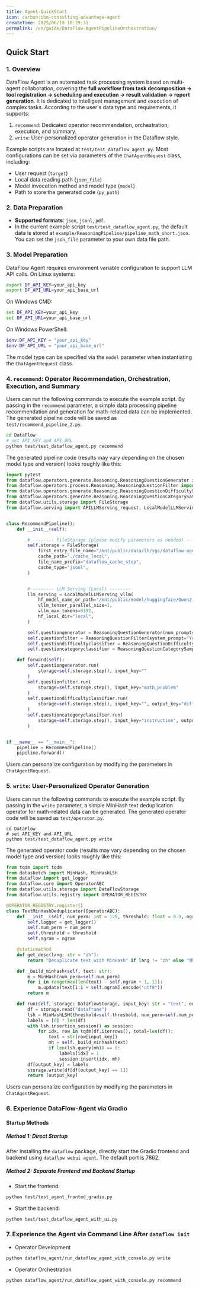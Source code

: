 ```yaml
---
title: Agent-QuickStart
icon: carbon:ibm-consulting-advantage-agent
createTime: 2025/06/19 10:29:31
permalink: /en/guide/DataFlow-AgentPipelineOrchestration/
---
```


## Quick Start

### 1. Overview

DataFlow Agent is an automated task processing system based on multi-agent collaboration, covering the **full workflow from task decomposition → tool registration → scheduling and execution → result validation → report generation**. It is dedicated to intelligent management and execution of complex tasks. According to the user's data type and requirements, it supports:

1. `recommend`: Dedicated operator recommendation, orchestration, execution, and summary.
2. `write`: User-personalized operator generation in the Dataflow style.

Example scripts are located at `test/test_dataflow_agent.py`. Most configurations can be set via parameters of the `ChatAgentRequest` class, including:
- User request (`target`)
- Local data reading path (`json_file`)
- Model invocation method and model type (`model`)
- Path to store the generated code (`py_path`)

### 2. Data Preparation

- **Supported formats**: `json`, `jsonl`, `pdf`.
- In the current example script `test/test_dataflow_agent.py`, the default data is stored at `example/ReasoningPipeline/pipeline_math_short.json`. You can set the `json_file` parameter to your own data file path.

### 3. Model Preparation

DataFlow Agent requires environment variable configuration to support LLM API calls. On Linux systems:
```bash
export DF_API_KEY=your_api_key
export DF_API_URL=your_api_base_url
```
On Windows CMD:
```cmd
set DF_API_KEY=your_api_key
set DF_API_URL=your_api_base_url
```
On Windows PowerShell:
```powershell
$env:DF_API_KEY = "your_api_key"
$env:DF_API_URL = "your_api_base_url"
```

The model type can be specified via the `model` parameter when instantiating the `ChatAgentRequest` class.

### 4. `recommend`: Operator Recommendation, Orchestration, Execution, and Summary

Users can run the following commands to execute the example script. By passing in the `recommend` parameter, a simple data processing pipeline recommendation and generation for math-related data can be implemented. The generated pipeline code will be saved as `test/recommend_pipeline_2.py`.

```bash
cd DataFlow
# set API_KEY and API_URL
python test/test_dataflow_agent.py recommend
```

The generated pipeline code (results may vary depending on the chosen model type and version) looks roughly like this:
```python
import pytest
from dataflow.operators.generate.Reasoning.ReasoningQuestionGenerator import ReasoningQuestionGenerator
from dataflow.operators.process.Reasoning.ReasoningQuestionFilter import ReasoningQuestionFilter
from dataflow.operators.generate.Reasoning.ReasoningQuestionDifficultySampleEvaluator import ReasoningQuestionDifficultySampleEvaluator
from dataflow.operators.generate.Reasoning.ReasoningQuestionCategorySampleEvaluator import ReasoningQuestionCategorySampleEvaluator
from dataflow.utils.storage import FileStorage
from dataflow.serving import APILLMServing_request, LocalModelLLMServing_vllm, LocalModelLLMServing_sglang


class RecommendPipeline():
    def __init__(self):

        # -------- FileStorage (please modify parameters as needed) --------
        self.storage = FileStorage(
            first_entry_file_name="/mnt/public/data/lh/ygc/dataflow-agent/DataFlow/dataflow/example/ReasoningPipeline/pipeline_math_short.json",
            cache_path="./cache_local",
            file_name_prefix="dataflow_cache_step",
            cache_type="jsonl",
        )


        # -------- LLM Serving (Local) --------
        llm_serving = LocalModelLLMServing_vllm(
            hf_model_name_or_path="/mnt/public/model/huggingface/Qwen2.5-7B-Instruct",
            vllm_tensor_parallel_size=1,
            vllm_max_tokens=8192,
            hf_local_dir="local",
        )

        self.questiongenerator = ReasoningQuestionGenerator(num_prompts=1, llm_serving=llm_serving)
        self.questionfilter = ReasoningQuestionFilter(system_prompt="You are a helpful assistant.", llm_serving=llm_serving)
        self.questiondifficultyclassifier = ReasoningQuestionDifficultySampleEvaluator(llm_serving=llm_serving)
        self.questioncategoryclassifier = ReasoningQuestionCategorySampleEvaluator(llm_serving=llm_serving)

    def forward(self):
        self.questiongenerator.run(
            storage=self.storage.step(), input_key=""
        )
        self.questionfilter.run(
            storage=self.storage.step(), input_key="math_problem"
        )
        self.questiondifficultyclassifier.run(
            storage=self.storage.step(), input_key="", output_key="difficulty_score"
        )
        self.questioncategoryclassifier.run(
            storage=self.storage.step(), input_key="instruction", output_key="question_category"
        )


if __name__ == "__main__":
    pipeline = RecommendPipeline()
    pipeline.forward()
```

Users can personalize configuration by modifying the parameters in `ChatAgentRequest`.

### 5. `write`: User-Personalized Operator Generation

Users can run the following commands to execute the example script. By passing in the `write` parameter, a simple MinHash text deduplication operator for math-related data can be generated. The generated operator code will be saved as `test/operator.py`.

```shell
cd DataFlow
# set API_KEY and API_URL
python test/test_dataflow_agent.py write
```

The generated operator code (results may vary depending on the chosen model type and version) looks roughly like this:
```python
from tqdm import tqdm
from datasketch import MinHash, MinHashLSH
from dataflow import get_logger
from dataflow.core import OperatorABC
from dataflow.utils.storage import DataFlowStorage
from dataflow.utils.registry import OPERATOR_REGISTRY

@OPERATOR_REGISTRY.register()
class TextMinHashDeduplicator(OperatorABC):
    def __init__(self, num_perm: int = 128, threshold: float = 0.9, ngram: int = 5):
        self.logger = get_logger()
        self.num_perm = num_perm
        self.threshold = threshold
        self.ngram = ngram

    @staticmethod
    def get_desc(lang: str = "zh"):
        return "Deduplicate text with MinHash" if lang != "zh" else "使用 MinHash 算法对文本去重"

    def _build_minhash(self, text: str):
        m = MinHash(num_perm=self.num_perm)
        for i in range(max(len(text) - self.ngram + 1, 1)):
            m.update(text[i:i + self.ngram].encode("utf8"))
        return m

    def run(self, storage: DataFlowStorage, input_key: str = "text", output_key: str = "dedup_label"):
        df = storage.read("dataframe")
        lsh = MinHashLSH(threshold=self.threshold, num_perm=self.num_perm)
        labels = [0] * len(df)
        with lsh.insertion_session() as session:
            for idx, row in tqdm(df.iterrows(), total=len(df)):
                text = str(row[input_key])
                mh = self._build_minhash(text)
                if len(lsh.query(mh)) == 0:
                    labels[idx] = 1
                    session.insert(idx, mh)
        df[output_key] = labels
        storage.write(df[df[output_key] == 1])
        return [output_key]
```

Users can personalize configuration by modifying the parameters in `ChatAgentRequest`.


### 6. Experience DataFlow-Agent via Gradio

#### Startup Methods

##### Method 1: Direct Startup
After installing the `dataflow` package, directly start the Gradio frontend and backend using `dataflow webui agent`. The default port is 7862.

##### Method 2: Separate Frontend and Backend Startup

- Start the frontend:
```bash
python test/test_agent_fronted_gradio.py
```

- Start the backend:
```bash
python test/test_dataflow_agent_with_ui.py
```
### 7. Experience the Agent via Command Line After `dataflow init`

- Operator Development
```bash
python dataflow_agent/run_dataflow_agent_with_console.py write
```
- Operator Orchestration
```bash
python dataflow_agent/run_dataflow_agent_with_console.py recommend
```


